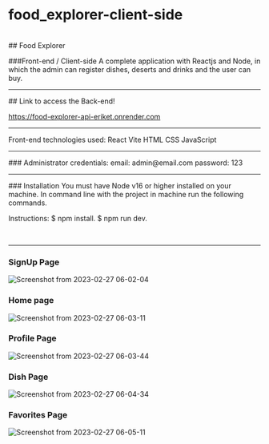 # food_explorer-client-side
<br>
## Food Explorer

###Front-end / Client-side
A complete application with Reactjs and Node, in which the admin can register dishes, deserts and drinks and the user can buy.
<br>
<hr>
## Link to access the Back-end!

https://food-explorer-api-eriket.onrender.com
<br>
<hr>
Front-end technologies used:
React
Vite
HTML
CSS
JavaScript
<br>
<hr>
### Administrator credentials:
email: admin@email.com
password: 123
<br>
<hr>
### Installation
You must have Node v16 or higher installed on your machine. In command line with the project in machine run the following commands.

Instructions: 
$ npm install.
$ npm run dev.

<br>
<hr>

### SignUp Page
![Screenshot from 2023-02-27 06-02-04](https://user-images.githubusercontent.com/91575045/221519650-2a3b65ea-65fa-4cb1-b46d-7500969dbcdb.png)

### Home page
![Screenshot from 2023-02-27 06-03-11](https://user-images.githubusercontent.com/91575045/221519796-d9b68c30-53f4-4039-8eeb-b8779f9607c1.png)

### Profile Page
![Screenshot from 2023-02-27 06-03-44](https://user-images.githubusercontent.com/91575045/221519922-3d3fa026-9a55-417d-b0bf-424bff56ba23.png)

### Dish Page
![Screenshot from 2023-02-27 06-04-34](https://user-images.githubusercontent.com/91575045/221520111-a3ca1a0d-1556-45b9-b1d8-c2459bbf6593.png)

### Favorites Page
![Screenshot from 2023-02-27 06-05-11](https://user-images.githubusercontent.com/91575045/221520266-34cecbf4-2cc5-46d8-adb4-18687b352e2c.png)

